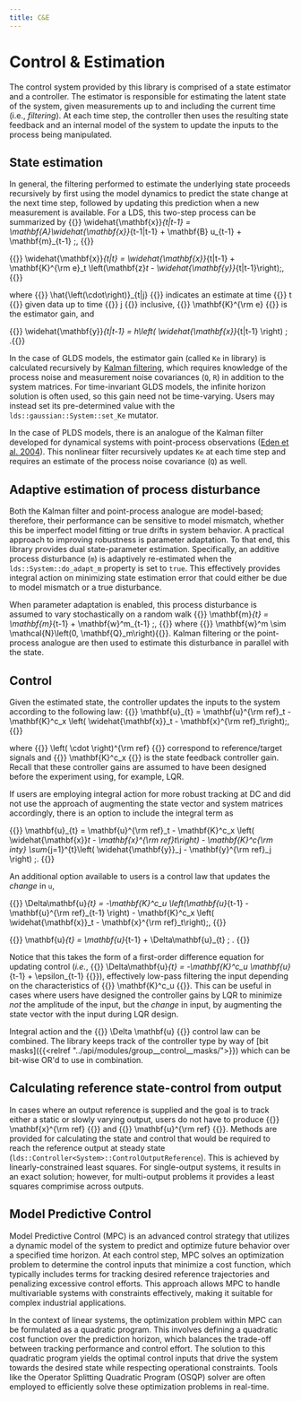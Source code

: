 ```yaml
---
title: C&E
---
```


# Control & Estimation
The control system provided by this library is comprised of a state estimator and a controller. The estimator is responsible for estimating the latent state of the system, given measurements up to and including the current time (i.e., *filtering*). At each time step, the controller then uses the resulting state feedback and an internal model of the system to update the inputs to the process being manipulated.

## State estimation
In general, the filtering performed to estimate the underlying state proceeds recursively by first using the model dynamics to predict the state change at the next time step, followed by updating this prediction when a new measurement is available. For a LDS, this two-step process can be summarized by
{{<katex display>}}
\widehat{\mathbf{x}}_{t|t-1} = \mathbf{A}\widehat{\mathbf{x}}_{t-1|t-1} + \mathbf{B} u_{t-1} + \mathbf{m}_{t-1} \;,
{{</katex>}}

{{<katex display>}}
\widehat{\mathbf{x}}_{t|t} = \widehat{\mathbf{x}}_{t|t-1} + \mathbf{K}^{\rm e}_t \left(\mathbf{z}_t - \widehat{\mathbf{y}}_{t|t-1}\right)\;,
{{</katex>}}

where {{<katex>}} \hat{\left(\cdot\right)}_{t|j} {{</katex>}} indicates an estimate at time {{<katex>}} t {{</katex>}} given data up to time {{<katex>}} j {{</katex>}} inclusive, {{<katex>}} \mathbf{K}^{\rm e} {{</katex>}} is the estimator gain, and

{{<katex display>}} \widehat{\mathbf{y}}_{t|t-1} = h\left( \widehat{\mathbf{x}}_{t|t-1} \right) \; .{{</katex>}}

In the case of GLDS models, the estimator gain (called `Ke` in library) is calculated recursively by [Kalman filtering](https://en.wikipedia.org/wiki/Kalman_filter), which requires knowledge of the process noise and measurement noise covariances (`Q`, `R`) in addition to the system matrices. For time-invariant GLDS models, the infinite horizon solution is often used, so this gain need not be time-varying. Users may instead set its pre-determined value with the `lds::gaussian::System::set_Ke` mutator.

In the case of PLDS models, there is an analogue of the Kalman filter developed for dynamical systems with point-process observations ([Eden et al. 2004](http://www.stat.columbia.edu/~liam/teaching/neurostat-spr11/papers/brown-et-al/eden2004.pdf)). This nonlinear filter recursively updates `Ke` at each time step and requires an estimate of the process noise covariance (`Q`) as well.

## Adaptive estimation of process disturbance
Both the Kalman filter and point-process analogue are model-based; therefore, their performance can be sensitive to model mismatch, whether this be imperfect model fitting or true drifts in system behavior. A practical approach to improving robustness is parameter adaptation. To that end, this library provides dual state-parameter estimation. Specifically, an additive process disturbance (`m`) is adaptively re-estimated when the `lds::System::do_adapt_m` property is set to `true`. This effectively provides integral action on minimizing state estimation error that could either be due to model mismatch or a true disturbance.

When parameter adaptation is enabled, this process disturbance is assumed to vary stochastically on a random walk
{{<katex display>}}
\mathbf{m}_{t} = \mathbf{m}_{t-1} + \mathbf{w}^m_{t-1} \;,
{{</katex>}}
where {{<katex>}} \mathbf{w}^m \sim \mathcal{N}\left(0, \mathbf{Q}_m\right){{</katex>}}. Kalman filtering or the point-process analogue are then used to estimate this disturbance in parallel with the state.

## Control
Given the estimated state, the controller updates the inputs to the system according to the following law:
{{<katex display>}}
\mathbf{u}_{t} = \mathbf{u}^{\rm ref}_t - \mathbf{K}^c_x \left( \widehat{\mathbf{x}}_t - \mathbf{x}^{\rm ref}_t\right)\;,
{{</katex>}}

where {{<katex>}} \left( \cdot \right)^{\rm ref} {{</katex>}} correspond to reference/target signals and {{<katex>}} \mathbf{K}^c_x {{</katex>}} is the state feedback controller gain. Recall that these controller gains are assumed to have been designed before the experiment using, for example, LQR.

If users are employing integral action for more robust tracking at DC and did not use the approach of augmenting the state vector and system matrices accordingly, there is an option to include the integral term as

{{<katex display>}}
\mathbf{u}_{t} = \mathbf{u}^{\rm ref}_t - \mathbf{K}^c_x \left( \widehat{\mathbf{x}}_t - \mathbf{x}^{\rm ref}_t\right) - \mathbf{K}^c_{\rm inty} \sum_{j=1}^{t}\left( \widehat{\mathbf{y}}_j - \mathbf{y}^{\rm ref}_j \right) \;.
{{</katex>}}

An additional option available to users is a control law that updates the *change* in `u`,

{{<katex display>}}
\Delta\mathbf{u}_{t} = -\mathbf{K}^c_u \left(\mathbf{u}_{t-1} - \mathbf{u}^{\rm ref}_{t-1} \right) - \mathbf{K}^c_x \left( \widehat{\mathbf{x}}_t - \mathbf{x}^{\rm ref}_t\right)\;,
{{</katex>}}

{{<katex display>}}
\mathbf{u}_{t} = \mathbf{u}_{t-1} + \Delta\mathbf{u}_{t} \; .
{{</katex>}}

Notice that this takes the form of a first-order difference equation for updating control (*i.e.*, {{<katex>}} \Delta\mathbf{u}_{t} = -\mathbf{K}^c_u \mathbf{u}_{t-1} + \epsilon_{t-1} {{</katex>}}), effectively low-pass filtering the input depending on the characteristics of {{<katex>}} \mathbf{K}^c_u {{</katex>}}. This can be useful in cases where users have designed the controller gains by LQR to minimize *not* the amplitude of the input, but the *change* in input, by augmenting the state vector with the input during LQR design.

Integral action and the {{<katex>}} \Delta \mathbf{u} {{</katex>}} control law can be combined. The library keeps track of the controller type by way of [bit masks]({{<relref "../api/modules/group__control__masks/">}}) which can be bit-wise OR'd to use in combination.

## Calculating reference state-control from output
In cases where an output reference is supplied and the goal is to track either a static or slowly varying output, users do not have to produce {{<katex>}} \mathbf{x}^{\rm ref} {{</katex>}} and {{<katex>}} \mathbf{u}^{\rm ref} {{</katex>}}. Methods are provided for calculating the state and control that would be required to reach the reference output at steady state (`lds::Controller<System>::ControlOutputReference`). This is achieved by linearly-constrained least squares. For single-output systems, it results in an exact solution; however, for multi-output problems it provides a least squares comprimise across outputs.

## Model Predictive Control
Model Predictive Control (MPC) is an advanced control strategy that utilizes a dynamic model of the system to predict and optimize future behavior over a specified time horizon. At each control step, MPC solves an optimization problem to determine the control inputs that minimize a cost function, which typically includes terms for tracking desired reference trajectories and penalizing excessive control efforts. This approach allows MPC to handle multivariable systems with constraints effectively, making it suitable for complex industrial applications.

In the context of linear systems, the optimization problem within MPC can be formulated as a quadratic program. This involves defining a quadratic cost function over the prediction horizon, which balances the trade-off between tracking performance and control effort. The solution to this quadratic program yields the optimal control inputs that drive the system towards the desired state while respecting operational constraints. Tools like the Operator Splitting Quadratic Program (OSQP) solver are often employed to efficiently solve these optimization problems in real-time. 

